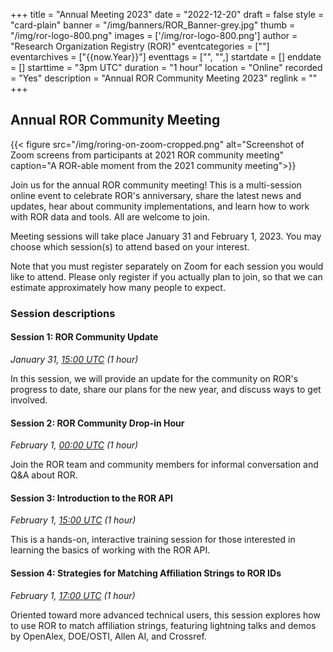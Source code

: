 +++
title = "Annual Meeting 2023" 
date = "2022-12-20" 
draft = false 
style = "card-plain" 
banner = "/img/banners/ROR_Banner-grey.jpg" 
thumb = "/img/ror-logo-800.png" 
images = ['/img/ror-logo-800.png']
author = "Research Organization Registry (ROR)" 
eventcategories = [""]
eventarchives = ["{{now.Year}}"]
eventtags = ["", "",]
startdate = []
enddate = []
starttime = "3pm UTC"
duration = "1 hour"
location = "Online"
recorded = "Yes"
description = "Annual ROR Community Meeting 2023"
reglink = ""
+++
## Annual ROR Community Meeting

{{< figure src="/img/roring-on-zoom-cropped.png" alt="Screenshot of Zoom screens from participants at 2021 ROR community meeting" caption="A ROR-able moment from the 2021 community meeting">}}

Join us for the annual ROR community meeting! This is a multi-session online event to celebrate ROR's anniversary, share the latest news and updates, hear about community implementations, and learn how to work with ROR data and tools. All are welcome to join.

Meeting sessions will take place January 31 and February 1, 2023. You may choose which session(s) to attend based on your interest. 

Note that you must register separately on Zoom for each session you would like to attend. Please only register if you actually plan to join, so that we can estimate approximately how many people to expect.

### Session descriptions


#### **Session 1: ROR Community Update**

*January 31, [15:00 UTC](https://www.timeanddate.com/worldclock/fixedtime.html?msg=ROR+Annual+Community+Meeting%3A+Session+1+%28Community+Update%29&iso=20230131T15&p1=1440&ah=1) (1 hour)*

In this session, we will provide an update for the community on ROR's progress to date, share our plans for the new year, and discuss ways to get involved.

#### **Session 2: ROR Community Drop-in Hour**

*February 1, [00:00 UTC](https://www.timeanddate.com/worldclock/fixedtime.html?msg=ROR+Annual+Community+Meeting%3A+Session+2+%28Community+Drop-in+Hour%29&iso=20230201T00&p1=1440&ah=1) (1 hour)*

Join the ROR team and community members for informal conversation and Q&A about ROR.

#### **Session 3: Introduction to the ROR API**

*February 1, [15:00 UTC](https://www.timeanddate.com/worldclock/fixedtime.html?msg=ROR+Annual+Community+Meeting%3A+Session+3+%28Introduction+to+the+ROR+API%29&iso=20230201T15&p1=1440&ah=1) (1 hour)*

This is a hands-on, interactive training session for those interested in learning the basics of working with the ROR API.

#### **Session 4: Strategies for Matching Affiliation Strings to ROR IDs**

*February 1, [17:00 UTC](https://www.timeanddate.com/worldclock/fixedtime.html?msg=ROR+Annual+Community+Meeting%3A+Session+4+%28Strategies+for+Matching+Affiliation+Strings+to+ROR+IDs%29&iso=20230201T17&p1=1440&ah=1) (1 hour)*

Oriented toward more advanced technical users, this session explores how to use ROR to match affiliation strings, featuring lightning talks and demos by OpenAlex, DOE/OSTI, Allen AI, and Crossref.
